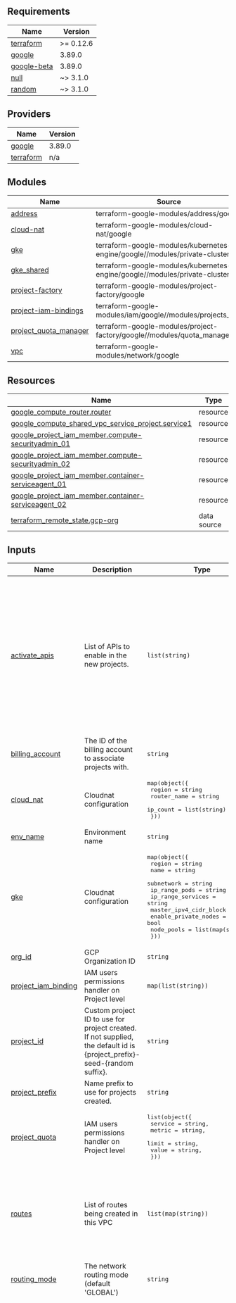 <!-- BEGIN_TF_DOCS -->
## Requirements

| Name | Version |
|------|---------|
| <a name="requirement_terraform"></a> [terraform](#requirement\_terraform) | >= 0.12.6 |
| <a name="requirement_google"></a> [google](#requirement\_google) | 3.89.0 |
| <a name="requirement_google-beta"></a> [google-beta](#requirement\_google-beta) | 3.89.0 |
| <a name="requirement_null"></a> [null](#requirement\_null) | ~> 3.1.0 |
| <a name="requirement_random"></a> [random](#requirement\_random) | ~> 3.1.0 |

## Providers

| Name | Version |
|------|---------|
| <a name="provider_google"></a> [google](#provider\_google) | 3.89.0 |
| <a name="provider_terraform"></a> [terraform](#provider\_terraform) | n/a |

## Modules

| Name | Source | Version |
|------|--------|---------|
| <a name="module_address"></a> [address](#module\_address) | terraform-google-modules/address/google | 3.0.0 |
| <a name="module_cloud-nat"></a> [cloud-nat](#module\_cloud-nat) | terraform-google-modules/cloud-nat/google | n/a |
| <a name="module_gke"></a> [gke](#module\_gke) | terraform-google-modules/kubernetes-engine/google//modules/private-cluster | n/a |
| <a name="module_gke_shared"></a> [gke\_shared](#module\_gke\_shared) | terraform-google-modules/kubernetes-engine/google//modules/private-cluster | n/a |
| <a name="module_project-factory"></a> [project-factory](#module\_project-factory) | terraform-google-modules/project-factory/google | 11.2.2 |
| <a name="module_project-iam-bindings"></a> [project-iam-bindings](#module\_project-iam-bindings) | terraform-google-modules/iam/google//modules/projects_iam | n/a |
| <a name="module_project_quota_manager"></a> [project\_quota\_manager](#module\_project\_quota\_manager) | terraform-google-modules/project-factory/google//modules/quota_manager | n/a |
| <a name="module_vpc"></a> [vpc](#module\_vpc) | terraform-google-modules/network/google | n/a |

## Resources

| Name | Type |
|------|------|
| [google_compute_router.router](https://registry.terraform.io/providers/hashicorp/google/3.90.1/docs/resources/compute_router) | resource |
| [google_compute_shared_vpc_service_project.service1](https://registry.terraform.io/providers/hashicorp/google/3.90.1/docs/resources/compute_shared_vpc_service_project) | resource |
| [google_project_iam_member.compute-securityadmin_01](https://registry.terraform.io/providers/hashicorp/google/3.90.1/docs/resources/project_iam_member) | resource |
| [google_project_iam_member.compute-securityadmin_02](https://registry.terraform.io/providers/hashicorp/google/3.90.1/docs/resources/project_iam_member) | resource |
| [google_project_iam_member.container-serviceagent_01](https://registry.terraform.io/providers/hashicorp/google/3.90.1/docs/resources/project_iam_member) | resource |
| [google_project_iam_member.container-serviceagent_02](https://registry.terraform.io/providers/hashicorp/google/3.90.1/docs/resources/project_iam_member) | resource |
| [terraform_remote_state.gcp-org](https://registry.terraform.io/providers/hashicorp/terraform/latest/docs/data-sources/remote_state) | data source |

## Inputs

| Name | Description | Type | Default | Required |
|------|-------------|------|---------|:--------:|
| <a name="input_activate_apis"></a> [activate\_apis](#input\_activate\_apis) | List of APIs to enable in the new projects. | `list(string)` | <pre>[<br>  "serviceusage.googleapis.com",<br>  "servicenetworking.googleapis.com",<br>  "compute.googleapis.com",<br>  "logging.googleapis.com",<br>  "bigquery.googleapis.com",<br>  "cloudresourcemanager.googleapis.com",<br>  "cloudbilling.googleapis.com",<br>  "iam.googleapis.com",<br>  "admin.googleapis.com",<br>  "appengine.googleapis.com",<br>  "storage-api.googleapis.com",<br>  "monitoring.googleapis.com",<br>  "container.googleapis.com"<br>]</pre> | no |
| <a name="input_billing_account"></a> [billing\_account](#input\_billing\_account) | The ID of the billing account to associate projects with. | `string` | n/a | yes |
| <a name="input_cloud_nat"></a> [cloud\_nat](#input\_cloud\_nat) | Cloudnat configuration | <pre>map(object({<br>    region                   = string<br>    router_name              = string<br>    ip_count                 = list(string)<br>  }))</pre> | `{}` | no |
| <a name="input_env_name"></a> [env\_name](#input\_env\_name) | Environment name | `string` | n/a | yes |
| <a name="input_gke"></a> [gke](#input\_gke) | Cloudnat configuration | <pre>map(object({<br>    region                   = string<br>    name                     = string<br>    subnetwork               = string<br>    ip_range_pods            = string<br>    ip_range_services        = string<br>    master_ipv4_cidr_block   = string<br>    enable_private_nodes     = bool<br>    node_pools               = list(map(string))<br>  }))</pre> | n/a | yes |
| <a name="input_org_id"></a> [org\_id](#input\_org\_id) | GCP Organization ID | `string` | n/a | yes |
| <a name="input_project_iam_binding"></a> [project\_iam\_binding](#input\_project\_iam\_binding) | IAM users permissions handler on Project level | `map(list(string))` | `{}` | no |
| <a name="input_project_id"></a> [project\_id](#input\_project\_id) | Custom project ID to use for project created. If not supplied, the default id is {project\_prefix}-seed-{random suffix}. | `string` | `""` | no |
| <a name="input_project_prefix"></a> [project\_prefix](#input\_project\_prefix) | Name prefix to use for projects created. | `string` | `"cft"` | no |
| <a name="input_project_quota"></a> [project\_quota](#input\_project\_quota) | IAM users permissions handler on Project level | <pre>list(object({<br>    service = string,<br>    metric  = string,<br>    limit   = string,<br>    value   = string,<br>  }))</pre> | `[]` | no |
| <a name="input_routes"></a> [routes](#input\_routes) | List of routes being created in this VPC | `list(map(string))` | <pre>[<br>  {<br>    "description": "route through IGW to access internet",<br>    "destination_range": "0.0.0.0/0",<br>    "name": "egress-internet",<br>    "next_hop_internet": "true",<br>    "tags": "egress-inet"<br>  }<br>]</pre> | no |
| <a name="input_routing_mode"></a> [routing\_mode](#input\_routing\_mode) | The network routing mode (default 'GLOBAL') | `string` | `"GLOBAL"` | no |
| <a name="input_secondary_ranges"></a> [secondary\_ranges](#input\_secondary\_ranges) | Secondary ranges that will be used in some of the subnets. NOTE `172.17.0.0/16` can't used due GKE limmitation. Used by docker | `map(list(object({ range_name = string, ip_cidr_range = string })))` | <pre>{<br>  "asia-east1": [<br>    {<br>      "ip_cidr_range": "172.23.0.0/18",<br>      "range_name": "asia-east1-secondary-pods"<br>    },<br>    {<br>      "ip_cidr_range": "172.23.64.0/18",<br>      "range_name": "asia-east1-secondary-services"<br>    }<br>  ],<br>  "asia-east2": [<br>    {<br>      "ip_cidr_range": "172.23.128.0/18",<br>      "range_name": "asia-east2-secondary-pods"<br>    },<br>    {<br>      "ip_cidr_range": "172.23.192.0/18",<br>      "range_name": "asia-east2-secondary-services"<br>    }<br>  ],<br>  "asia-northeast1": [<br>    {<br>      "ip_cidr_range": "172.25.0.0/18",<br>      "range_name": "asia-northeast1-secondary-pods"<br>    },<br>    {<br>      "ip_cidr_range": "172.25.64.0/18",<br>      "range_name": "asia-northeast1-secondary-services"<br>    }<br>  ],<br>  "asia-northeast2": [<br>    {<br>      "ip_cidr_range": "172.25.128.0/18",<br>      "range_name": "asia-northeast2-secondary-pods"<br>    },<br>    {<br>      "ip_cidr_range": "172.25.192.0/18",<br>      "range_name": "asia-northeast2-secondary-services"<br>    }<br>  ],<br>  "asia-northeast3": [<br>    {<br>      "ip_cidr_range": "172.26.0.0/18",<br>      "range_name": "asia-northeast3-secondary-pods"<br>    },<br>    {<br>      "ip_cidr_range": "172.26.64.0/18",<br>      "range_name": "asia-northeast3-secondary-services"<br>    }<br>  ],<br>  "asia-south1": [<br>    {<br>      "ip_cidr_range": "172.24.0.0/18",<br>      "range_name": "asia-south1-secondary-pods"<br>    },<br>    {<br>      "ip_cidr_range": "172.24.64.0/18",<br>      "range_name": "asia-south1-secondary-services"<br>    }<br>  ],<br>  "asia-south2": [<br>    {<br>      "ip_cidr_range": "172.24.128.0/18",<br>      "range_name": "asia-south2-secondary-pods"<br>    },<br>    {<br>      "ip_cidr_range": "172.24.192.0/18",<br>      "range_name": "asia-south2-secondary-services"<br>    }<br>  ],<br>  "asia-southeast1": [<br>    {<br>      "ip_cidr_range": "172.26.128.0/18",<br>      "range_name": "asia-southeast1-secondary-pods"<br>    },<br>    {<br>      "ip_cidr_range": "172.26.192.0/18",<br>      "range_name": "asia-southeast1-secondary-services"<br>    }<br>  ],<br>  "asia-southeast2": [<br>    {<br>      "ip_cidr_range": "172.27.0.0/18",<br>      "range_name": "asia-southeast2-secondary-pods"<br>    },<br>    {<br>      "ip_cidr_range": "172.27.64.0/18",<br>      "range_name": "asia-southeast2-secondary-services"<br>    }<br>  ],<br>  "australia-southeast1": [<br>    {<br>      "ip_cidr_range": "172.27.128.0/18",<br>      "range_name": "australia-southeast1-secondary-pods"<br>    },<br>    {<br>      "ip_cidr_range": "172.27.192.0/18",<br>      "range_name": "australia-southeast1-secondary-services"<br>    }<br>  ],<br>  "australia-southeast2": [<br>    {<br>      "ip_cidr_range": "172.28.0.0/18",<br>      "range_name": "australia-southeast2-secondary-pods"<br>    },<br>    {<br>      "ip_cidr_range": "172.28.64.0/18",<br>      "range_name": "australia-southeast2-secondary-services"<br>    }<br>  ],<br>  "europe-central2": [<br>    {<br>      "ip_cidr_range": "172.22.128.0/18",<br>      "range_name": "europe-central2-secondary-pods"<br>    },<br>    {<br>      "ip_cidr_range": "172.22.192.0/18",<br>      "range_name": "europe-central2-secondary-services"<br>    }<br>  ],<br>  "europe-north1": [<br>    {<br>      "ip_cidr_range": "172.22.0.0/18",<br>      "range_name": "europe-north1-secondary-pods"<br>    },<br>    {<br>      "ip_cidr_range": "172.22.64.0/18",<br>      "range_name": "europe-north1-secondary-services"<br>    }<br>  ],<br>  "europe-west1": [<br>    {<br>      "ip_cidr_range": "172.19.128.0/18",<br>      "range_name": "us-east1-secondary-pods"<br>    },<br>    {<br>      "ip_cidr_range": "172.19.192.0/18",<br>      "range_name": "us-east1-secondary-services"<br>    }<br>  ],<br>  "europe-west2": [<br>    {<br>      "ip_cidr_range": "172.20.0.0/18",<br>      "range_name": "europe-west2-secondary-pods"<br>    },<br>    {<br>      "ip_cidr_range": "172.20.64.0/18",<br>      "range_name": "europe-west2-secondary-services"<br>    }<br>  ],<br>  "europe-west3": [<br>    {<br>      "ip_cidr_range": "172.20.128.0/18",<br>      "range_name": "europe-west3-secondary-pods"<br>    },<br>    {<br>      "ip_cidr_range": "172.20.192.0/18",<br>      "range_name": "europe-west3-secondary-services"<br>    }<br>  ],<br>  "europe-west4": [<br>    {<br>      "ip_cidr_range": "172.21.0.0/18",<br>      "range_name": "europe-west4-secondary-pods"<br>    },<br>    {<br>      "ip_cidr_range": "172.21.64.0/18",<br>      "range_name": "europe-west4-secondary-services"<br>    }<br>  ],<br>  "europe-west6": [<br>    {<br>      "ip_cidr_range": "172.21.128.0/18",<br>      "range_name": "europe-west6-secondary-pods"<br>    },<br>    {<br>      "ip_cidr_range": "172.21.192.0/18",<br>      "range_name": "europe-west6-secondary-services"<br>    }<br>  ],<br>  "northamerica-northeast1": [<br>    {<br>      "ip_cidr_range": "172.29.128.0/18",<br>      "range_name": "northamerica-northeast1-secondary-pods"<br>    },<br>    {<br>      "ip_cidr_range": "172.29.192.0/18",<br>      "range_name": "northamerica-northeast1-secondary-services"<br>    }<br>  ],<br>  "northamerica-northeast2": [<br>    {<br>      "ip_cidr_range": "172.30.0.0/18",<br>      "range_name": "northamerica-northeast2-secondary-pods"<br>    },<br>    {<br>      "ip_cidr_range": "172.30.64.0/18",<br>      "range_name": "northamerica-northeast2-secondary-services"<br>    }<br>  ],<br>  "southamerica-east1": [<br>    {<br>      "ip_cidr_range": "172.28.128.0/18",<br>      "range_name": "southamerica-east1-secondary-pods"<br>    },<br>    {<br>      "ip_cidr_range": "172.28.192.0/18",<br>      "range_name": "southamerica-east1-secondary-services"<br>    }<br>  ],<br>  "southamerica-west1": [<br>    {<br>      "ip_cidr_range": "172.29.0.0/18",<br>      "range_name": "southamerica-west1-secondary-pods"<br>    },<br>    {<br>      "ip_cidr_range": "172.29.64.0/18",<br>      "range_name": "southamerica-west1-secondary-services"<br>    }<br>  ],<br>  "us-central1": [<br>    {<br>      "ip_cidr_range": "172.16.0.0/18",<br>      "range_name": "us-central1-secondary-pods"<br>    },<br>    {<br>      "ip_cidr_range": "172.16.64.0/18",<br>      "range_name": "us-central1-secondary-services"<br>    }<br>  ],<br>  "us-east1": [<br>    {<br>      "ip_cidr_range": "172.18.128.0/18",<br>      "range_name": "us-east1-secondary-pods"<br>    },<br>    {<br>      "ip_cidr_range": "172.18.192.0/18",<br>      "range_name": "us-east1-secondary-services"<br>    }<br>  ],<br>  "us-east4": [<br>    {<br>      "ip_cidr_range": "172.19.0.0/18",<br>      "range_name": "us-east4-secondary-pods"<br>    },<br>    {<br>      "ip_cidr_range": "172.19.64.0/18",<br>      "range_name": "us-east4-secondary-services"<br>    }<br>  ],<br>  "us-west1": [<br>    {<br>      "ip_cidr_range": "172.16.128.0/18",<br>      "range_name": "us-west1-secondary-pods"<br>    },<br>    {<br>      "ip_cidr_range": "172.16.192.0/18",<br>      "range_name": "us-west1-secondary-services"<br>    }<br>  ],<br>  "us-west2": [<br>    {<br>      "ip_cidr_range": "172.30.128.0/18",<br>      "range_name": "us-west2-secondary-pods"<br>    },<br>    {<br>      "ip_cidr_range": "172.30.192.0/18",<br>      "range_name": "us-west2-secondary-services"<br>    }<br>  ],<br>  "us-west3": [<br>    {<br>      "ip_cidr_range": "172.31.0.0/18",<br>      "range_name": "us-west3-secondary-pods"<br>    },<br>    {<br>      "ip_cidr_range": "172.31.64.0/18",<br>      "range_name": "us-west3-secondary-services"<br>    }<br>  ],<br>  "us-west4": [<br>    {<br>      "ip_cidr_range": "172.18.0.0/18",<br>      "range_name": "us-west4-secondary-pods"<br>    },<br>    {<br>      "ip_cidr_range": "172.18.64.0/18",<br>      "range_name": "us-west4-secondary-services"<br>    }<br>  ]<br>}</pre> | no |
| <a name="input_shared_vpc"></a> [shared\_vpc](#input\_shared\_vpc) | Shared VPC enabling condition | `bool` | `false` | no |
| <a name="input_subnets"></a> [subnets](#input\_subnets) | The list of subnets being created: US regions 10.0.0.0/14, EU regions 10.4.0.0/14, Asia regions 10.8.0.0/14, Australia regions 10.12.0.0/16, Southamerica regions 10.13.0.0/16, Northamerica regions 10.14.0.0/16 | `list(map(string))` | <pre>[<br>  {<br>    "subnet_ip": "10.0.0.0/20",<br>    "subnet_name": "us-central1",<br>    "subnet_region": "us-central1"<br>  },<br>  {<br>    "subnet_ip": "10.0.16.0/20",<br>    "subnet_name": "us-west1",<br>    "subnet_region": "us-west1"<br>  },<br>  {<br>    "subnet_ip": "10.0.32.0/20",<br>    "subnet_name": "us-west2",<br>    "subnet_region": "us-west2"<br>  },<br>  {<br>    "subnet_ip": "10.0.48.0/20",<br>    "subnet_name": "us-west3",<br>    "subnet_region": "us-west3"<br>  },<br>  {<br>    "subnet_ip": "10.0.64.0/20",<br>    "subnet_name": "us-west4",<br>    "subnet_region": "us-west4"<br>  },<br>  {<br>    "subnet_ip": "10.0.80.0/20",<br>    "subnet_name": "us-east1",<br>    "subnet_region": "us-east1"<br>  },<br>  {<br>    "subnet_ip": "10.0.96.0/20",<br>    "subnet_name": "us-east4",<br>    "subnet_region": "us-east4"<br>  },<br>  {<br>    "subnet_ip": "10.4.0.0/20",<br>    "subnet_name": "europe-west1",<br>    "subnet_region": "europe-west1"<br>  },<br>  {<br>    "subnet_ip": "10.4.16.0/20",<br>    "subnet_name": "europe-west2",<br>    "subnet_region": "europe-west2"<br>  },<br>  {<br>    "subnet_ip": "10.4.32.0/20",<br>    "subnet_name": "europe-west3",<br>    "subnet_region": "europe-west3"<br>  },<br>  {<br>    "subnet_ip": "10.4.48.0/20",<br>    "subnet_name": "europe-west4",<br>    "subnet_region": "europe-west4"<br>  },<br>  {<br>    "subnet_ip": "10.4.64.0/20",<br>    "subnet_name": "europe-west6",<br>    "subnet_region": "europe-west6"<br>  },<br>  {<br>    "subnet_ip": "10.4.80.0/20",<br>    "subnet_name": "europe-north1",<br>    "subnet_region": "europe-north1"<br>  },<br>  {<br>    "subnet_ip": "10.4.96.0/20",<br>    "subnet_name": "europe-central2",<br>    "subnet_region": "europe-central2"<br>  },<br>  {<br>    "subnet_ip": "10.8.0.0/20",<br>    "subnet_name": "asia-east1",<br>    "subnet_region": "asia-east1"<br>  },<br>  {<br>    "subnet_ip": "10.8.16.0/20",<br>    "subnet_name": "asia-east2",<br>    "subnet_region": "asia-east2"<br>  },<br>  {<br>    "subnet_ip": "10.8.32.0/20",<br>    "subnet_name": "asia-south1",<br>    "subnet_region": "asia-south1"<br>  },<br>  {<br>    "subnet_ip": "10.8.48.0/20",<br>    "subnet_name": "asia-south2",<br>    "subnet_region": "asia-south2"<br>  },<br>  {<br>    "subnet_ip": "10.8.64.0/20",<br>    "subnet_name": "asia-northeast1",<br>    "subnet_region": "asia-northeast1"<br>  },<br>  {<br>    "subnet_ip": "10.8.80.0/20",<br>    "subnet_name": "asia-northeast2",<br>    "subnet_region": "asia-northeast2"<br>  },<br>  {<br>    "subnet_ip": "10.8.96.0/20",<br>    "subnet_name": "asia-northeast3",<br>    "subnet_region": "asia-northeast3"<br>  },<br>  {<br>    "subnet_ip": "10.8.112.0/20",<br>    "subnet_name": "asia-southeast1",<br>    "subnet_region": "asia-southeast1"<br>  },<br>  {<br>    "subnet_ip": "10.8.128.0/20",<br>    "subnet_name": "asia-southeast2",<br>    "subnet_region": "asia-southeast2"<br>  },<br>  {<br>    "subnet_ip": "10.12.0.0/20",<br>    "subnet_name": "australia-southeast1",<br>    "subnet_region": "australia-southeast1"<br>  },<br>  {<br>    "subnet_ip": "10.12.16.0/20",<br>    "subnet_name": "australia-southeast2",<br>    "subnet_region": "australia-southeast2"<br>  },<br>  {<br>    "subnet_ip": "10.13.0.0/20",<br>    "subnet_name": "southamerica-east1",<br>    "subnet_region": "southamerica-east1"<br>  },<br>  {<br>    "subnet_ip": "10.13.16.0/20",<br>    "subnet_name": "southamerica-west1",<br>    "subnet_region": "southamerica-west1"<br>  },<br>  {<br>    "subnet_ip": "10.14.0.0/20",<br>    "subnet_name": "northamerica-northeast1",<br>    "subnet_region": "northamerica-northeast1"<br>  },<br>  {<br>    "subnet_ip": "10.14.16.0/20",<br>    "subnet_name": "northamerica-northeast2",<br>    "subnet_region": "northamerica-northeast2"<br>  }<br>]</pre> | no |

## Outputs

| Name | Description |
|------|-------------|
| <a name="output_Project_info"></a> [Project\_info](#output\_Project\_info) | Global info about created project |
| <a name="output_ipaddresses"></a> [ipaddresses](#output\_ipaddresses) | List of address values managed by this module |
| <a name="output_quota_overrides"></a> [quota\_overrides](#output\_quota\_overrides) | Overided quotas |
<!-- END_TF_DOCS -->